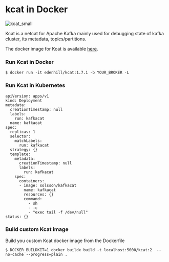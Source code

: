 # kcat in Docker
![kcat_small](https://github.com/Dwijad/kafkacat/assets/12824049/2070ad85-5e41-456d-8360-f83a2ff42501)

Kcat is a netcat for Apache Kafka mainly used for debugging state of kafka cluster, its metadata, topics/partitions.

The docker image for Kcat is available [here](https://hub.docker.com/r/solsson/kafka/tags).

### Run Kcat in Docker

    $ docker run -it edenhill/kcat:1.7.1 -b YOUR_BROKER -L

### Run Kcat in Kubernetes

    apiVersion: apps/v1
    kind: Deployment
    metadata:
      creationTimestamp: null
      labels:
        run: kafkacat
      name: kafkacat
    spec:
      replicas: 1
      selector:
        matchLabels:
          run: kafkacat
      strategy: {}
      template:
        metadata:
          creationTimestamp: null
          labels:
            run: kafkacat
        spec:
          containers:
          - image: solsson/kafkacat
            name: kafkacat
            resources: {}
            command:
              - sh
              - -c
              - "exec tail -f /dev/null"
    status: {}

### Build custom Kcat image
 
Build you custom Kcat docker image from the Dockerfile

    $ DOCKER_BUILDKIT=1 docker buildx build -t localhost:5000/kcat:2  --no-cache --progress=plain .



<!--stackedit_data:
eyJoaXN0b3J5IjpbMTQ3MjMxNjQwMSwxNDY2ODI4MTI1LC0zMD
cxOTM5ODVdfQ==
-->